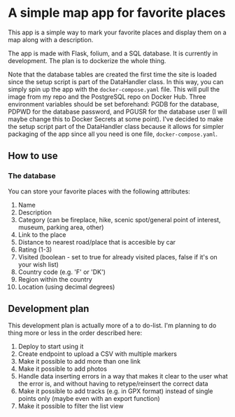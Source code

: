 # A simple map app for favorite places

This app is a simple way to mark your favorite places and display them on a map along with a description. 

The app is made with Flask, folium, and a SQL database. It is currently in development. The plan is to dockerize the whole thing. 

Note that the database tables are created the first time the site is loaded since the setup script is part of the DataHandler class. In this way, you can simply spin up the app with the `docker-compose.yaml` file. This will pull the image from my repo and the PostgreSQL repo on Docker Hub. Three environment variables should be set beforehand: PGDB for the database, PDPWD for the database password, and PGUSR for the database user (I will maybe change this to Docker Secrets at some point). I've decided to make the setup script part of the DataHandler class because it allows for simpler packaging of the app since all you need is one file, `docker-compose.yaml`.

## How to use

### The database

You can store your favorite places with the following attributes:

1. Name
2. Description
3. Category (can be fireplace, hike, scenic spot/general point of interest, museum, parking area, other)
4. Link to the place
5. Distance to nearest road/place that is accesible by car
6. Rating (1-3)
7. Visited (boolean - set to true for already visited places, false if it's on your wish list)
8. Country code (e.g. 'F' or 'DK')
9. Region within the country
10. Location (using decimal degrees)

## Development plan

This development plan is actually more of a to do-list. I'm planning to do thing more or less in the order described here:

1. Deploy to start using it
3. Create endpoint to upload a CSV with multiple markers
6. Make it possible to add more than one link
6. Make it possible to add photos
5. Handle data inserting errors in a way that makes it clear to the user what the error is, and without having to retype/reinsert the correct data
7. Make it possible to add tracks (e.g. in GPX format) instead of single points only (maybe even with an export function)
8. Make it possible to filter the list view
